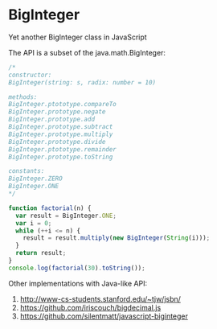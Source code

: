 BigInteger
==========

Yet another BigInteger class in JavaScript

The API is a subset of the java.math.BigInteger:

```javascript
/*
constructor:
BigInteger(string: s, radix: number = 10)

methods:
BigInteger.ptototype.compareTo
BigInteger.prototype.negate
BigInteger.prototype.add
BigInteger.prototype.subtract
BigInteger.prototype.multiply
BigInteger.prototype.divide
BigInteger.ptototype.remainder
BigInteger.prototype.toString

constants:
BigInteger.ZERO
BigInteger.ONE
*/

function factorial(n) {
  var result = BigInteger.ONE;
  var i = 0;
  while (++i <= n) {
    result = result.multiply(new BigInteger(String(i)));
  }
  return result;
}
console.log(factorial(30).toString());

```

Other implementations with Java-like API:
 1. http://www-cs-students.stanford.edu/~tjw/jsbn/
 2. https://github.com/iriscouch/bigdecimal.js
 3. https://github.com/silentmatt/javascript-biginteger
